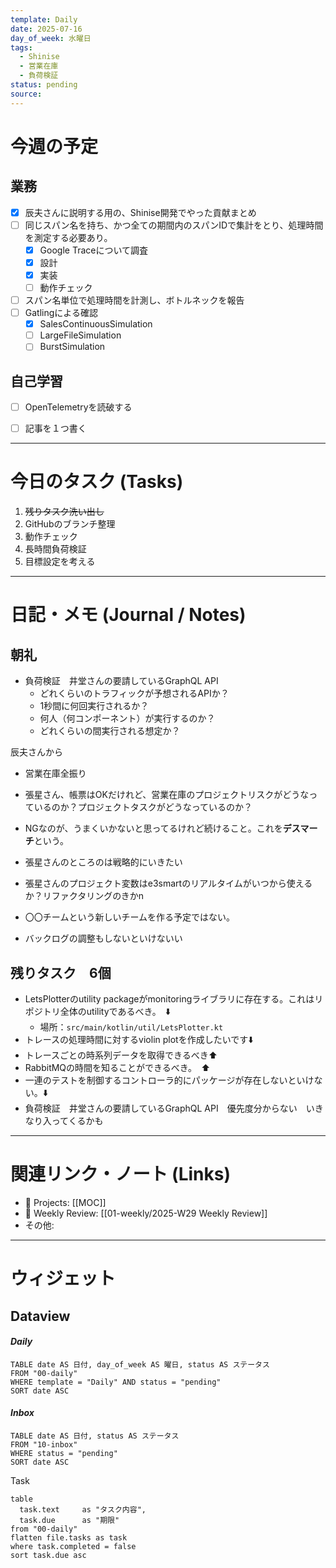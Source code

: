 ```yaml
---
template: Daily
date: 2025-07-16
day_of_week: 水曜日
tags:
  - Shinise
  - 営業在庫
  - 負荷検証
status: pending
source:
---
```

# 今週の予定

## 業務
- [x] 辰夫さんに説明する用の、Shinise開発でやった貢献まとめ
- [ ] 同じスパン名を持ち、かつ全ての期間内のスパンIDで集計をとり、処理時間を測定する必要あり。
	- [x] Google Traceについて調査
	- [x] 設計
	- [x] 実装
	- [ ] 動作チェック
- [ ] スパン名単位で処理時間を計測し、ボトルネックを報告
- [ ] Gatlingによる確認
	- [x] SalesContinuousSimulation
	- [ ] LargeFileSimulation
	- [ ] BurstSimulation

## 自己学習
- [ ] OpenTelemetryを読破する
- [ ] 記事を１つ書く


---
# 今日のタスク (Tasks)
1. ~~残りタスク洗い出し~~
2. GitHubのブランチ整理
3. 動作チェック
4. 長時間負荷検証
5. 目標設定を考える
---

# 日記・メモ (Journal / Notes)

## 朝礼
- 負荷検証　井堂さんの要請しているGraphQL API
	- どれくらいのトラフィックが予想されるAPIか？
	- 1秒間に何回実行されるか？
	- 何人（何コンポーネント）が実行するのか？
	- どれくらいの間実行される想定か？

辰夫さんから
- 営業在庫全振り
- 張星さん、帳票はOKだけれど、営業在庫のプロジェクトリスクがどうなっているのか？プロジェクトタスクがどうなっているのか？
- NGなのが、うまくいかないと思ってるけれど続けること。これを**デスマーチ**という。
- 張星さんのところのは戦略的にいきたい
- 張星さんのプロジェクト変数はe3smartのリアルタイムがいつから使えるか？リファクタリングのきかn

- 〇〇チームという新しいチームを作る予定ではない。
- バックログの調整もしないといけないい

## 残りタスク　6個
- LetsPlotterのutility packageがmonitoringライブラリに存在する。これはリポジトリ全体のutilityであるべき。　⬇️
	- 場所：`src/main/kotlin/util/LetsPlotter.kt`
- トレースの処理時間に対するviolin plotを作成したいです⬇️
- トレースごとの時系列データを取得できるべき⬆️
- RabbitMQの時間を知ることができるべき。　⬆️
- 一連のテストを制御するコントローラ的にパッケージが存在しないといけない。⬇️
- 負荷検証　井堂さんの要請しているGraphQL API　優先度分からない　いきなり入ってくるかも

---

# 関連リンク・ノート (Links)
- 📂 Projects: [[MOC]]
- 📂 Weekly Review: [[01-weekly/2025-W29 Weekly Review]]
- その他: 

---

# ウィジェット
## **Dataview**

#### *Daily*
```dataview
TABLE date AS 日付, day_of_week AS 曜日, status AS ステータス
FROM "00-daily"
WHERE template = "Daily" AND status = "pending"
SORT date ASC
```

#### *Inbox*
```dataview
TABLE date AS 日付, status AS ステータス
FROM "10-inbox"
WHERE status = "pending"
SORT date ASC
```

Task
```dataview
table
  task.text     as "タスク内容",
  task.due      as "期限"
from "00-daily"
flatten file.tasks as task
where task.completed = false
sort task.due asc
```
